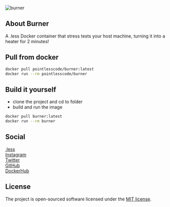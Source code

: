 ![burner](https://github.com/pointless-code/burner/assets/18129171/caf58a6a-18c1-412a-8833-31647dc4599e)

## About Burner

A .less Docker container that stress tests your host machine, turning it into a heater for 2 minutes!

## Pull from docker

```bash
docker pull pointlesscode/burner:latest
docker run --rm pointlesscode/burner
```

## Build it yourself
- clone the project and cd to folder
- build and run the image
```bash
docker pull burner:latest
docker run --rm burner
```

## Social

<a href="https://pointlesscode.dev/">.less</a><br>
<a href="https://www.instagram.com/pointlesscode">Instagram</a><br>
<a href="https://x.com/pointlessCodes">Twitter</a><br>
<a href="https://github.com/pointless-code">GitHub</a><br>
<a href="https://hub.docker.com/u/pointlesscode">DockerHub</a>

## License

The project is open-sourced software licensed under the [MIT license](https://opensource.org/licenses/MIT).
